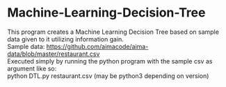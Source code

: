 ﻿# Machine-Learning-Decision-Tree
This program creates a Machine Learning Decision Tree based on sample data given to it utilizing information gain. <br>
Sample data: https://github.com/aimacode/aima-data/blob/master/restaurant.csv <br>
Executed simply by running the python program with the sample csv as argument like so: <br>
python DTL.py restaurant.csv (may be python3 depending on version)
